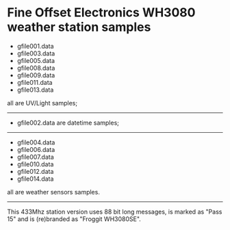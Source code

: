 # Fine Offset Electronics WH3080 weather station samples

- gfile001.data
- gfile003.data
- gfile005.data
- gfile008.data
- gfile009.data
- gfile011.data
- gfile013.data

all are UV/Light samples;

---

- gfile002.data are datetime samples;

---

- gfile004.data
- gfile006.data
- gfile007.data
- gfile010.data
- gfile012.data
- gfile014.data

all are weather sensors samples.

---

This 433Mhz station version uses 88 bit long messages, is marked as "Pass 15" and is (re)branded as "Froggit WH3080SE".

